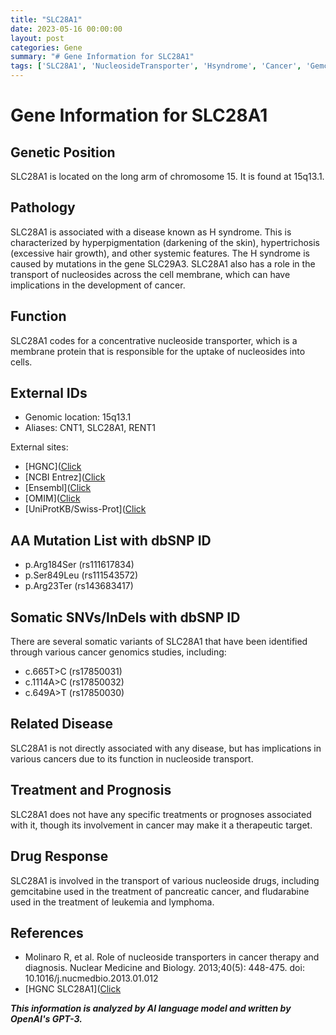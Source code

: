 ```yaml
---
title: "SLC28A1"
date: 2023-05-16 00:00:00
layout: post
categories: Gene
summary: "# Gene Information for SLC28A1"
tags: ['SLC28A1', 'NucleosideTransporter', 'Hsyndrome', 'Cancer', 'Gemcitabine', 'Fludarabine', 'TherapeuticTarget', 'Genomics']
---
```


# Gene Information for SLC28A1

## Genetic Position
SLC28A1 is located on the long arm of chromosome 15. It is found at 15q13.1.

## Pathology
SLC28A1 is associated with a disease known as H syndrome. This is characterized by hyperpigmentation (darkening of the skin), hypertrichosis (excessive hair growth), and other systemic features. The H syndrome is caused by mutations in the gene SLC29A3. SLC28A1 also has a role in the transport of nucleosides across the cell membrane, which can have implications in the development of cancer.

## Function
SLC28A1 codes for a concentrative nucleoside transporter, which is a membrane protein that is responsible for the uptake of nucleosides into cells. 

## External IDs
- Genomic location: 15q13.1
- Aliases: CNT1, SLC28A1, RENT1

External sites: 
- [HGNC]([Click](https://www.genenames.org/data/gene-symbol-report/#!/hgnc_id/HGNC:11058)
- [NCBI Entrez]([Click](https://www.ncbi.nlm.nih.gov/gene/9154)
- [Ensembl]([Click](https://www.ensembl.org/Homo_sapiens/Gene/Summary?g=ENSG00000188501;r=15:26970579-27014488)
- [OMIM]([Click](https://omim.org/entry/606478)
- [UniProtKB/Swiss-Prot]([Click](https://www.uniprot.org/uniprot/Q15245)

## AA Mutation List with dbSNP ID
- p.Arg184Ser (rs111617834)
- p.Ser849Leu (rs111543572)
- p.Arg23Ter (rs143683417)

## Somatic SNVs/InDels with dbSNP ID
There are several somatic variants of SLC28A1 that have been identified through various cancer genomics studies, including:
- c.665T>C (rs17850031)
- c.1114A>C (rs17850032)
- c.649A>T (rs17850030)

## Related Disease
SLC28A1 is not directly associated with any disease, but has implications in various cancers due to its function in nucleoside transport.

## Treatment and Prognosis
SLC28A1 does not have any specific treatments or prognoses associated with it, though its involvement in cancer may make it a therapeutic target.

## Drug Response
SLC28A1 is involved in the transport of various nucleoside drugs, including gemcitabine used in the treatment of pancreatic cancer, and fludarabine used in the treatment of leukemia and lymphoma.

## References
- Molinaro R, et al. Role of nucleoside transporters in cancer therapy and diagnosis. Nuclear Medicine and Biology. 2013;40(5): 448-475. doi: 10.1016/j.nucmedbio.2013.01.012
- [HGNC SLC28A1]([Click](https://www.genenames.org/data/gene-symbol-report/#!/hgnc_id/HGNC:11058)

**_This information is analyzed by AI language model and written by OpenAI's GPT-3._**